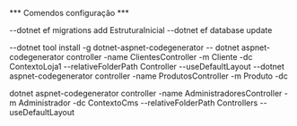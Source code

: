 *** Comendos configuração ***

--dotnet ef migrations add EstruturaInicial
--dotnet ef database update

--dotnet tool install -g dotnet-aspnet-codegenerator
-- dotnet aspnet-codegenerator controller -name ClientesController -m Cliente -dc
ContextoLoja1 --relativeFolderPath Controller --useDefaultLayout
--dotnet  aspnet-codegenerator controller -name ProdutosController -m Produto -dc

dotnet aspnet-codegenerator controller -name AdministradoresController -m Administrador -dc ContextoCms 
--relativeFolderPath Controllers --useDefaultLayout